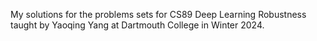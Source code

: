 My solutions for the problems sets for CS89 Deep Learning Robustness taught by Yaoqing Yang at Dartmouth College in Winter 2024. 
